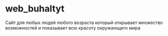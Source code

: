 # web_buhaltyt
Сайт для любых людей любого возраста который открывает множество возможностей и показывает всю красоту окружающего мира